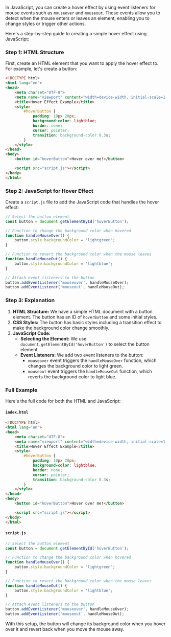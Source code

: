 In JavaScript, you can create a hover effect by using event listeners for mouse events such as `mouseover` and `mouseout`. These events allow you to detect when the mouse enters or leaves an element, enabling you to change styles or trigger other actions.

Here's a step-by-step guide to creating a simple hover effect using JavaScript:

### Step 1: HTML Structure

First, create an HTML element that you want to apply the hover effect to. For example, let's create a button:

```html
<!DOCTYPE html>
<html lang="en">
<head>
    <meta charset="UTF-8">
    <meta name="viewport" content="width=device-width, initial-scale=1.0">
    <title>Hover Effect Example</title>
    <style>
        #hoverButton {
            padding: 10px 20px;
            background-color: lightblue;
            border: none;
            cursor: pointer;
            transition: background-color 0.3s;
        }
    </style>
</head>
<body>
    <button id="hoverButton">Hover over me!</button>

    <script src="script.js"></script>
</body>
</html>
```

### Step 2: JavaScript for Hover Effect

Create a `script.js` file to add the JavaScript code that handles the hover effect:

```javascript
// Select the button element
const button = document.getElementById('hoverButton');

// Function to change the background color when hovered
function handleMouseOver() {
    button.style.backgroundColor = 'lightgreen';
}

// Function to revert the background color when the mouse leaves
function handleMouseOut() {
    button.style.backgroundColor = 'lightblue';
}

// Attach event listeners to the button
button.addEventListener('mouseover', handleMouseOver);
button.addEventListener('mouseout', handleMouseOut);
```

### Step 3: Explanation

1. **HTML Structure:** We have a simple HTML document with a button element. The button has an ID of `hoverButton` and some initial styles.
2. **CSS Styles:** The button has basic styles including a transition effect to make the background color change smoothly.
3. **JavaScript Code:**
   - **Selecting the Element:** We use `document.getElementById('hoverButton')` to select the button element.
   - **Event Listeners:** We add two event listeners to the button:
     - `mouseover` event triggers the `handleMouseOver` function, which changes the background color to light green.
     - `mouseout` event triggers the `handleMouseOut` function, which reverts the background color to light blue.

### Full Example

Here's the full code for both the HTML and JavaScript:

#### `index.html`
```html
<!DOCTYPE html>
<html lang="en">
<head>
    <meta charset="UTF-8">
    <meta name="viewport" content="width=device-width, initial-scale=1.0">
    <title>Hover Effect Example</title>
    <style>
        #hoverButton {
            padding: 10px 20px;
            background-color: lightblue;
            border: none;
            cursor: pointer;
            transition: background-color 0.3s;
        }
    </style>
</head>
<body>
    <button id="hoverButton">Hover over me!</button>

    <script src="script.js"></script>
</body>
</html>
```

#### `script.js`
```javascript
// Select the button element
const button = document.getElementById('hoverButton');

// Function to change the background color when hovered
function handleMouseOver() {
    button.style.backgroundColor = 'lightgreen';
}

// Function to revert the background color when the mouse leaves
function handleMouseOut() {
    button.style.backgroundColor = 'lightblue';
}

// Attach event listeners to the button
button.addEventListener('mouseover', handleMouseOver);
button.addEventListener('mouseout', handleMouseOut);
```

With this setup, the button will change its background color when you hover over it and revert back when you move the mouse away.